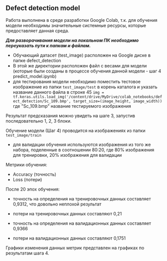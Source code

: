## Defect detection model

Работа выполнена в среде разработки Google Colab, т.к. для обучения модели необходимы значительные системные ресурсы, которые предоставляет данная среда.

 ***Для разворачивания модели на локальном ПК необходимо переуказать пути к папкам и файлам.***
- Обучающий датасет (test_image) расположен на Google диске в папке defect_detection
- В этой же директории расположен файл с весами для модели (которые были созданы в процессе обучения данной модели - шаг 4 predict_model.ipynb)
- для тестирования модели необходимо поместить тестовое изображение из папки `test_image/test` в корень каталога и указать название данного файла в строке 45
  `img = tf.keras.utils.load_img('/content/drive/MyDrive/colab_notebooks/defect_detection/Sc_109.bmp', target_size=(image_height, image_width))`
  где "Sc_109.bmp" название тестируемого изображения

Результат предсказания можно увидеть на шаге 3, запустив последовательно 1, 2, 3 блоки.

Обучение модели (Шаг 4) проводится на изображениях из папки `test_image/train`

- для валидации обучения используются изображения из того же набора, поделенные в соотношении 80:20, где 80% изображения для тренировки, 20% изображения для валидации

Метрики обучения:

- Accuracy (точность)
- Loss (потери)

После 20 эпох обучения:

- точность на определения на тренировочных данных составляет 0,9312, что довольно неплохой результат
- потери на тренировочных данных составляют 0,21

- точность на определения на валидационных данных составляет 0,9366
- потери на валидационных данных составляют 0,1751

Графики изменения данных метрик представлен на графиках по результатам шага 4.